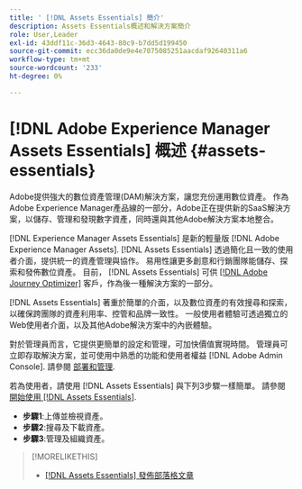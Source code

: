 ```yaml
---
title: ' [!DNL Assets Essentials] 簡介'
description: Assets Essentials概述和解決方案簡介
role: User,Leader
exl-id: 43ddf11c-36d3-4643-80c9-b7dd5d199450
source-git-commit: ecc36da0de9e4e7075085251aacdaf92640311a6
workflow-type: tm+mt
source-wordcount: '233'
ht-degree: 0%

---
```


# [!DNL Adobe Experience Manager Assets Essentials] 概述 {#assets-essentials}

<!-- TBD: Update this banner to remove Beta label. 
![Banner image for beta docs](assets/do-not-localize/banner-image-beta-docs.png)
-->

Adobe提供強大的數位資產管理(DAM)解決方案，讓您充份運用數位資產。 作為Adobe Experience Manager產品線的一部分，Adobe正在提供新的SaaS解決方案，以儲存、管理和發現數字資產，同時還與其他Adobe解決方案本地整合。

[!DNL Experience Manager Assets Essentials] 是新的輕量版 [!DNL Adobe Experience Manager Assets]. [!DNL Assets Essentials] 透過簡化且一致的使用者介面，提供統一的資產管理與協作。 易用性讓更多創意和行銷團隊能儲存、探索和發佈數位資產。 目前， [!DNL Assets Essentials] 可供 [[!DNL Adobe Journey Optimizer]](https://experienceleague.adobe.com/docs/journey-optimizer/using/ajo-home.html) 客戶，作為後一種解決方案的一部分。

[!DNL Assets Essentials] 著重於簡單的介面，以及數位資產的有效搜尋和探索，以確保跨團隊的資產利用率、控管和品牌一致性。 一般使用者體驗可透過獨立的Web使用者介面，以及其他Adobe解決方案中的內嵌體驗。

對於管理員而言，它提供更簡單的設定和管理，可加快價值實現時間。 管理員可立即存取解決方案，並可使用中熟悉的功能和使用者權益 [!DNL Adobe Admin Console]. 請參閱 [部署和管理](/help/deploy-administer.md).

若為使用者，請使用 [!DNL Assets Essentials] 與下列3步驟一樣簡單。 請參閱 [開始使用 [!DNL Assets Essentials]](/help/get-started.md).

* **步驟1**:上傳並檢視資產。
* **步驟2**:搜尋及下載資產。
* **步驟3**:管理及組織資產。

>[!MORELIKETHIS]
>
>* [[!DNL Assets Essentials] 發佈部落格文章](https://blog.adobe.com/en/publish/2021/04/27/introducing-adobe-experience-manager-assets-essentials-to-simplify-collaboration-across-teams.html)

